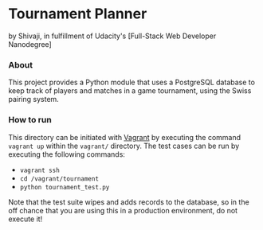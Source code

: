 # Tournament Planner

by Shivaji, in fulfillment of Udacity's [Full-Stack Web Developer Nanodegree]

### About

This project provides a Python module that uses a PostgreSQL database to keep track of players and matches in a game tournament, using the Swiss pairing system.

### How to run

This directory can be initiated with [Vagrant](https://www.vagrantup.com/) by executing the command `vagrant up` within the `vagrant/` directory.  The test cases can be run by executing the following commands:

- `vagrant ssh`
- `cd /vagrant/tournament`
- `python tournament_test.py`

Note that the test suite wipes and adds records to the database, so in the off chance that you are using this in a production environment, do not execute it!